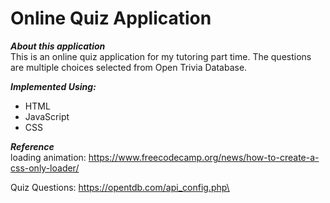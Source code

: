 # Online Quiz Application

***About this application*** \
This is an online quiz application for my tutoring part time. The questions are multiple choices selected from Open Trivia Database.

***Implemented Using:*** 
- HTML
- JavaScript
- CSS 



***Reference*** \
loading animation: https://www.freecodecamp.org/news/how-to-create-a-css-only-loader/ 

Quiz Questions: https://opentdb.com/api_config.php\



